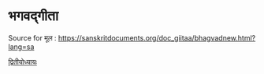 # भगवद्गीता 

Source for मूल : https://sanskritdocuments.org/doc_giitaa/bhagvadnew.html?lang=sa

[द्वितीयोध्यायः](https://github.com/aniruddha753/bhagavadgeeta/blob/master/%E0%A4%A6%E0%A5%8D%E0%A4%B5%E0%A4%BF%E0%A4%A4%E0%A5%80%E0%A4%AF%E0%A5%8B%E0%A4%A7%E0%A5%8D%E0%A4%AF%E0%A4%BE%E0%A4%AF%E0%A4%83.md)

